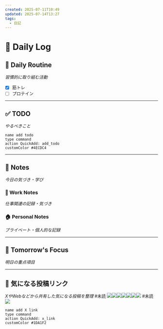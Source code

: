 ```yaml
---
created: 2025-07-11T10:49
updated: 2025-07-14T13:27
tags:
  - 日記
---
```


# 📅 Daily Log

## 💪 Daily Routine
*習慣的に取り組む活動*

- [x] 筋トレ
- [ ] プロテイン

---

## ✅ TODO
*やるべきこと*

```button
name add todo
type command
action QuickAdd: add_todo
customColor #4ECDC4
```

---

## 📝 Notes
*今日の気づき・学び*

### 💼 Work Notes
*仕事関連の記録・気づき*



### 🏠 Personal Notes  
*プライベート・個人的な記録*



---

## 🎯 Tomorrow's Focus
*明日の重点項目*

---

## 🔗 気になる投稿リンク
*XやWebなどから共有した気になる投稿を整理*
#未読 
![](https://x.com/toritorix/status/1943517159432348022?s=61)![](https://x.com/singularity20xy/status/1943265870173896841?s=61)![](https://x.com/bioshok3/status/1943209339646247094?s=61)![](https://x.com/nikkei/status/1943490800886706561?s=61)![](https://x.com/yugen_matuni/status/1943300992071798895?s=61)![](https://x.com/genkaidokusho/status/1943302659496411326?s=61)![](https://x.com/lh9nh31jueymhwx/status/1943275877640605949?s=61)
#未読 
![](https://x.com/img_5955/status/1941132393450192963?s=61)




```button
name add X link
type command
action QuickAdd: x_link
customColor #1DA1F2
```
